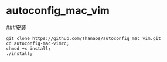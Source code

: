 # autoconfig_mac_vim

###安装
```
git clone https://github.com/Thanaos/autoconfig_mac_vim.git
cd autoconfig-mac-vimrc;
chmod +x install;
./install;
```

